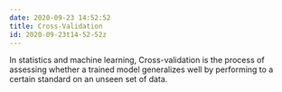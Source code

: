 ```yaml
---
date: 2020-09-23 14:52:52
title: Cross-Validation
id: 2020-09-23t14-52-52z
---
```


In statistics and machine learning, Cross-validation is the process of
assessing whether a trained model generalizes well by performing to a certain
standard on an unseen set of data.

